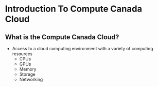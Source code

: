 # Introduction To Compute Canada Cloud

## What is the Compute Canada Cloud?

- Access to a cloud computing environment with a variety of computing resources
  - CPUs
  - GPUs
  - Memory
  - Storage
  - Networking



